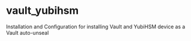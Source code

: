# vault_yubihsm
Installation and Configuration for installing Vault and YubiHSM device as a Vault auto-unseal

